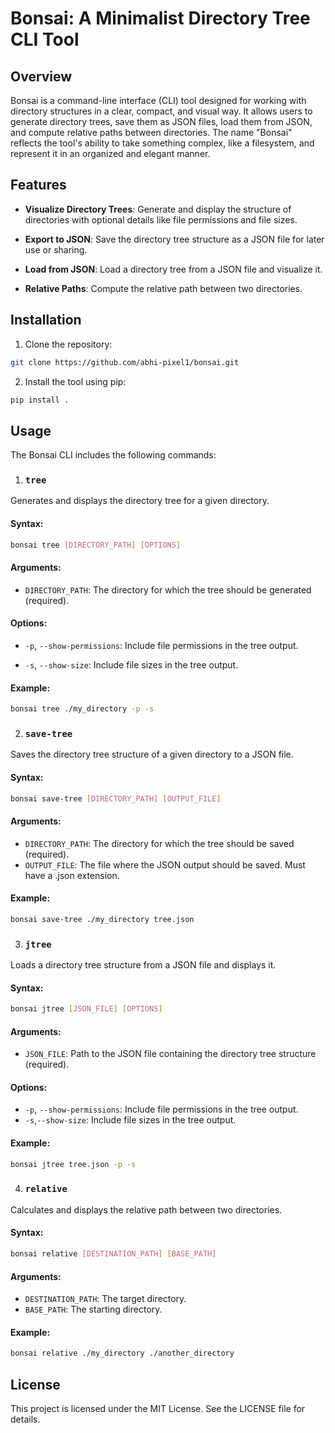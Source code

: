 
# Bonsai: A Minimalist Directory Tree CLI Tool

## Overview
Bonsai is a command-line interface (CLI) tool designed for working with directory structures in a clear, compact, and visual way. It allows users to generate directory trees, save them as JSON files, load them from JSON, and compute relative paths between directories. The name "Bonsai" reflects the tool's ability to take something complex, like a filesystem, and represent it in an organized and elegant manner.

## Features
- **Visualize Directory Trees**: Generate and display the structure of directories with optional details like file permissions and file sizes.

- **Export to JSON**: Save the directory tree structure as a JSON file for later use or sharing.

- **Load from JSON**: Load a directory tree from a JSON file and visualize it.

- **Relative Paths**: Compute the relative path between two directories.

## Installation
1. Clone the repository:
```bash
git clone https://github.com/abhi-pixel1/bonsai.git
```
2. Install the tool using pip:
```bash
pip install .
```

## Usage
The Bonsai CLI includes the following commands:
1. ### `tree`
Generates and displays the directory tree for a given directory.

#### Syntax:
```bash
bonsai tree [DIRECTORY_PATH] [OPTIONS]
```
#### Arguments:

- `DIRECTORY_PATH`: The directory for which the tree should be generated (required).

#### Options:

- `-p`, `--show-permissions`: Include file permissions in the tree output.

- `-s`, `--show-size`: Include file sizes in the tree output.

#### Example:
```bash
bonsai tree ./my_directory -p -s
```

2. ### `save-tree`
Saves the directory tree structure of a given directory to a JSON file.

#### Syntax:
```bash
bonsai save-tree [DIRECTORY_PATH] [OUTPUT_FILE]
```

#### Arguments:

- `DIRECTORY_PATH`: The directory for which the tree should be saved (required).
- `OUTPUT_FILE`: The file where the JSON output should be saved. Must have a .json extension.

#### Example:

```bash
bonsai save-tree ./my_directory tree.json
```

3. ### `jtree`
Loads a directory tree structure from a JSON file and displays it.

#### Syntax:
```bash
bonsai jtree [JSON_FILE] [OPTIONS]
```

#### Arguments:

- `JSON_FILE`: Path to the JSON file containing the directory tree structure (required).

#### Options:

- `-p`, `--show-permissions`: Include file permissions in the tree output.
- `-s`,`--show-size`:  Include file sizes in the tree output.

#### Example:

```bash
bonsai jtree tree.json -p -s
```

4. ### `relative`
Calculates and displays the relative path between two directories.

#### Syntax:
```bash
bonsai relative [DESTINATION_PATH] [BASE_PATH]
```

#### Arguments:

- `DESTINATION_PATH`: The target directory.
- `BASE_PATH`: The starting directory.

#### Example:

```bash
bonsai relative ./my_directory ./another_directory
```

## License

This project is licensed under the MIT License. See the LICENSE file for details.

